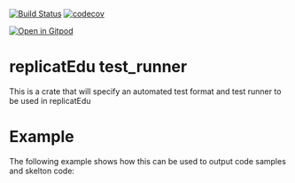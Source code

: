 [![Build Status](https://travis-ci.org/replicatedu/test_runner.svg?branch=master)](https://travis-ci.org/replicatedu/test_runner) [![codecov](https://codecov.io/gh/replicatedu/test_runner/branch/master/graph/badge.svg)](https://codecov.io/gh/replicatedu/test_runner)

[![Open in Gitpod](http://gitpod.io/button/open-in-gitpod.svg)](https://gitpod.io#https://github.com/replicatedu/test_runner/)

# replicatEdu test_runner
This is a crate that will specify an automated test format and test runner to be used in replicatEdu 

# Example

The following example shows how this can be used to output code samples and skelton code:

